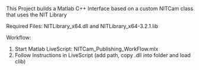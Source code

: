 This Project builds a Matlab C++ Interface based on a custom NITCam class that uses the NIT Library

Required Files:
NITLibrary_x64.dll and
NITLibrary_x64-3.2.1.lib

Workflow:
1. Start Matlab LiveScript: NITCam_Publishing_WorkFlow.mlx
2. Follow Instructions in LiveScript (add path, copy .dll into folder and load clib)  

